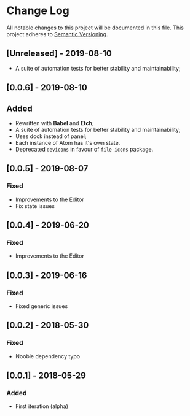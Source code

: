 # Change Log

All notable changes to this project will be documented in this file.
This project adheres to [Semantic Versioning](http://semver.org/).

## [Unreleased] - 2019-08-10
- A suite of automation tests for better stability and maintainability;

## [0.0.6] - 2019-08-10
## Added
- Rewritten with **Babel** and **Etch**;
- A suite of automation tests for better stability and maintainability;
- Uses dock instead of panel;
- Each instance of Atom has it's own state.
- Deprecated `devicons` in favour of `file-icons` package.

## [0.0.5] - 2019-08-07
### Fixed
- Improvements to the Editor
- Fix state issues

## [0.0.4] - 2019-06-20
### Fixed
- Improvements to the Editor

## [0.0.3] - 2019-06-16
### Fixed
- Fixed generic issues

## [0.0.2] - 2018-05-30
### Fixed
- Noobie dependency typo

## [0.0.1] - 2018-05-29

### Added
- First iteration (alpha)
